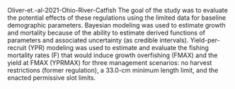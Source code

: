 Oliver-et.-al-2021-Ohio-River-Catfish
The goal of the study was to evaluate the potential effects of these regulations using the limited data for baseline demographic parameters. Bayesian modeling was used to estimate growth and mortality because of the ability to estimate derived functions of parameters and associated uncertainty (as credible intervals). Yield-per-recruit (YPR) modeling was used to estimate and evaluate the fishing mortality rates (F) that would induce growth overfishing (FMAX) and the yield at FMAX (YPRMAX) for three management scenarios: no harvest restrictions (former regulation), a 33.0-cm minimum length limit, and the enacted permissive slot limits. 
